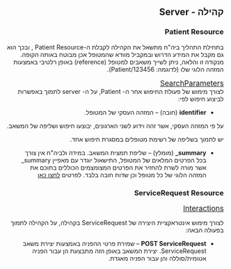 <div id="intro" dir="rtl" markdown="1">

## קהילה - Server

### Patient Resource
בתחילת התהליך ביה"ח מתשאל את הקהילה לקבלת ה-Patient Resource , ובכך הוא גם מקבל את המידע הדרוש ובמקביל מוודא שהמטופל אכן מבוטח באותה הקופה.
מנקודה זו והלאה, ניתן לשייך משאבים למטופל (reference) באופן רלטיבי באמצעות המזהה הלוגי שלו (לדוגמה: Patient/123456).

<span style="font-size:1.2em;"><u> SearchParameters </u></span> 
<br>
לצורך מימוש של פעולת החיפוש אחר ה- Patient, על ה- server לתמוך באפשרות לביצוע חיפוש לפי:

- **identifier** (חובה) – המזהה העסקי של המטופל.

על פי המזהה העסקי, אשר זהה וידוע לשני הארגונים, יבוצעו חיפוש ושליפה של המשאב.

יש לתמוך בשליפה של רשימת מטופלים במסגרת חיפוש אחד.

- **summary\_** (מומלץ) – שליפת תמצית המשאב.
  במידה ולביה"ח אין צורך בכל הפרטים המלאים של המטופל, התישאול יוגדר עם מאפיין summary\_ אשר מורה לשרת להחזיר את הפרטים המצומצמים הכוללים בתוכם את המזהה הלוגי של כל מטופל וכן שדות חובה בלבד.
  לפרטים [לחצו כאן](https://hl7.org/fhir/R4/search.html#summary)


### ServiceRequest Resource 

<span style="font-size:1.2em;"><u> Interactions </u></span>

לצורך מימוש אינטראקציית היצירה של ServiceRequest בקהילה, על הקהילה לתמוך בפעולה הבאה:
-	**POST ServiceRequest** – שמירת פרטי ההפניה באמצעות יצירת משאב ServiceRequest.
יצירת המשאב באופן הזה מתבצעת הן עבור הפניה אטומית/סוללה והן עבור הפניה מאגדת.

</div>